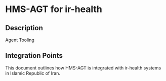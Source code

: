 # HMS-AGT for ir-health

## Description

Agent Tooling

## Integration Points

This document outlines how HMS-AGT is integrated with ir-health systems in Islamic Republic of Iran.
